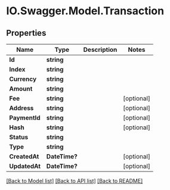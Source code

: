 # IO.Swagger.Model.Transaction
## Properties

Name | Type | Description | Notes
------------ | ------------- | ------------- | -------------
**Id** | **string** |  | 
**Index** | **string** |  | 
**Currency** | **string** |  | 
**Amount** | **string** |  | 
**Fee** | **string** |  | [optional] 
**Address** | **string** |  | [optional] 
**PaymentId** | **string** |  | [optional] 
**Hash** | **string** |  | [optional] 
**Status** | **string** |  | 
**Type** | **string** |  | 
**CreatedAt** | **DateTime?** |  | [optional] 
**UpdatedAt** | **DateTime?** |  | [optional] 

[[Back to Model list]](../README.md#documentation-for-models) [[Back to API list]](../README.md#documentation-for-api-endpoints) [[Back to README]](../README.md)

